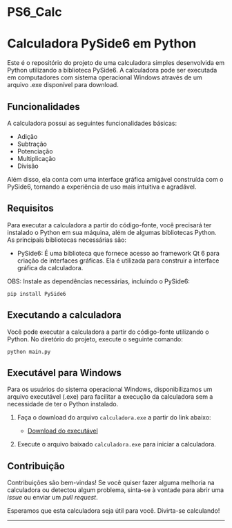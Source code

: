 # PS6_Calc

# Calculadora PySide6 em Python

Este é o repositório do projeto de uma calculadora simples desenvolvida em Python utilizando a biblioteca PySide6. A calculadora pode ser executada em computadores com sistema operacional Windows através de um arquivo .exe disponível para download.

## Funcionalidades

A calculadora possui as seguintes funcionalidades básicas:
- Adição
- Subtração
- Potenciação
- Multiplicação
- Divisão

Além disso, ela conta com uma interface gráfica amigável construída com o PySide6, tornando a experiência de uso mais intuitiva e agradável.

## Requisitos

Para executar a calculadora a partir do código-fonte, você precisará ter instalado o Python em sua máquina, além de algumas bibliotecas Python. As principais bibliotecas necessárias são:
- PySide6: É uma biblioteca que fornece acesso ao framework Qt 6 para criação de interfaces gráficas. Ela é utilizada para construir a interface gráfica da calculadora.

OBS: Instale as dependências necessárias, incluindo o PySide6:

```
pip install PySide6
```

## Executando a calculadora

Você pode executar a calculadora a partir do código-fonte utilizando o Python. No diretório do projeto, execute o seguinte comando:

```
python main.py
```

## Executável para Windows

Para os usuários do sistema operacional Windows, disponibilizamos um arquivo executável (.exe) para facilitar a execução da calculadora sem a necessidade de ter o Python instalado.

1. Faça o download do arquivo `calculadora.exe` a partir do link abaixo:
   - [Download do executável](link_para_download)

2. Execute o arquivo baixado `calculadora.exe` para iniciar a calculadora.

## Contribuição

Contribuições são bem-vindas! Se você quiser fazer alguma melhoria na calculadora ou detectou algum problema, sinta-se à vontade para abrir uma *issue* ou enviar um *pull request*.

Esperamos que esta calculadora seja útil para você. Divirta-se calculando!

---
